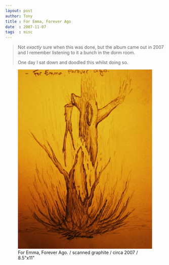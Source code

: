 ```yaml
---
layout: post
author: Tony
title : For Emma, Forever Ago
date  : 2007-11-07
tags  : misc
---
```


> Not _exactly_ sure when this was done, but the album came out in 2007 and I remember listening to it a bunch in the dorm room.
> 
> One day I sat down and doodled this whilst doing so.

<figure>
  <img src="/images/for-emma-forever-ago.jpg" title="For Emma, Forever Ago" alt="Bob as Centaur" />
  <figcaption>
    For Emma, Forever Ago. / scanned graphite / circa 2007 / 8.5"x11"
  </figcaption>
</figure>
<br>
